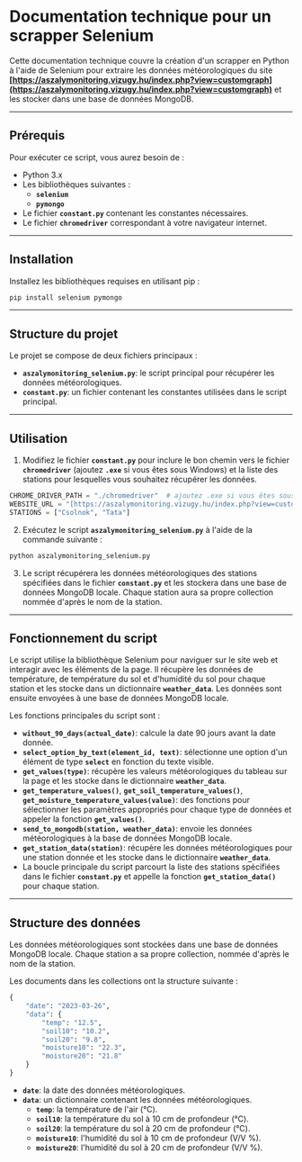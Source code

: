 # Documentation technique pour un scrapper Selenium

Cette documentation technique couvre la création d'un scrapper en Python à l'aide de Selenium pour extraire les données météorologiques du site **[https://aszalymonitoring.vizugy.hu/index.php?view=customgraph](https://aszalymonitoring.vizugy.hu/index.php?view=customgraph)** et les stocker dans une base de données MongoDB.

---

## **Prérequis**

Pour exécuter ce script, vous aurez besoin de :

- Python 3.x
- Les bibliothèques suivantes :
    - **`selenium`**
    - **`pymongo`**
- Le fichier **`constant.py`** contenant les constantes nécessaires.
- Le fichier **`chromedriver`** correspondant à votre navigateur internet.

---

## **Installation**

Installez les bibliothèques requises en utilisant pip :

```jsx
pip install selenium pymongo
```

---

## **Structure du projet**

Le projet se compose de deux fichiers principaux :

- **`aszalymonitoring_selenium.py`**: le script principal pour récupérer les données météorologiques.
- **`constant.py`**: un fichier contenant les constantes utilisées dans le script principal.

---

## **Utilisation**

1. Modifiez le fichier **`constant.py`** pour inclure le bon chemin vers le fichier **`chromedriver`** (ajoutez **`.exe`** si vous êtes sous Windows) et la liste des stations pour lesquelles vous souhaitez récupérer les données.

```python
CHROME_DRIVER_PATH = "./chromedriver"  # ajoutez .exe si vous êtes sous Windows
WEBSITE_URL = "[https://aszalymonitoring.vizugy.hu/index.php?view=customgraph](https://aszalymonitoring.vizugy.hu/index.php?view=customgraph)"
STATIONS = ["Csolnok", "Tata"]
```

2. Exécutez le script **`aszalymonitoring_selenium.py`** à l'aide de la commande suivante :

```python
python aszalymonitoring_selenium.py
```

3. Le script récupérera les données météorologiques des stations spécifiées dans le fichier **`constant.py`** et les stockera dans une base de données MongoDB locale. Chaque station aura sa propre collection nommée d'après le nom de la station.

---

## **Fonctionnement du script**

Le script utilise la bibliothèque Selenium pour naviguer sur le site web et interagir avec les éléments de la page. Il récupère les données de température, de température du sol et d'humidité du sol pour chaque station et les stocke dans un dictionnaire **`weather_data`**. Les données sont ensuite envoyées à une base de données MongoDB locale.

Les fonctions principales du script sont :

- **`without_90_days(actual_date)`**: calcule la date 90 jours avant la date donnée.
- **`select_option_by_text(element_id, text)`**: sélectionne une option d'un élément de type **`select`** en fonction du texte visible.
- **`get_values(type)`**: récupère les valeurs météorologiques du tableau sur la page et les stocke dans le dictionnaire **`weather_data`**.
- **`get_temperature_values()`**, **`get_soil_temperature_values()`**, **`get_moisture_temperature_values(value)`**: des fonctions pour sélectionner les paramètres appropriés pour chaque type de données et appeler la fonction **`get_values()`**.
- **`send_to_mongodb(station, weather_data)`**: envoie les données météorologiques à la base de données MongoDB locale.
- **`get_station_data(station)`**: récupère les données météorologiques pour une station donnée et les stocke dans le dictionnaire **`weather_data`**.
- La boucle principale du script parcourt la liste des stations spécifiées dans le fichier **`constant.py`** et appelle la fonction **`get_station_data()`** pour chaque station.

---

## **Structure des données**

Les données météorologiques sont stockées dans une base de données MongoDB locale. Chaque station a sa propre collection, nommée d'après le nom de la station.

Les documents dans les collections ont la structure suivante :

```python
{
    "date": "2023-03-26",
    "data": {
        "temp": "12.5",
        "soil10": "10.2",
        "soil20": "9.8",
        "moisture10": "22.3",
        "moisture20": "21.8"
    }
}
```

- **`date`**: la date des données météorologiques.
- **`data`**: un dictionnaire contenant les données météorologiques.
    - **`temp`**: la température de l'air (°C).
    - **`soil10`**: la température du sol à 10 cm de profondeur (°C).
    - **`soil20`**: la température du sol à 20 cm de profondeur (°C).
    - **`moisture10`**: l'humidité du sol à 10 cm de profondeur (V/V %).
    - **`moisture20`**: l'humidité du sol à 20 cm de profondeur (V/V %).